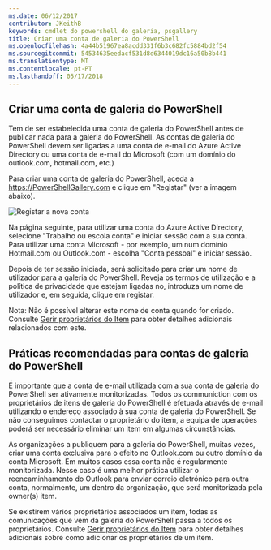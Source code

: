 ```yaml
---
ms.date: 06/12/2017
contributor: JKeithB
keywords: cmdlet do powershell do galeria, psgallery
title: Criar uma conta de galeria do PowerShell
ms.openlocfilehash: 4a44b51967ea8acdd331f6b3c682fc5884bd2f54
ms.sourcegitcommit: 54534635eedacf531d8d6344019dc16a50b8b441
ms.translationtype: MT
ms.contentlocale: pt-PT
ms.lasthandoff: 05/17/2018
---
```

## <a name="creating-a-powershell-gallery-account"></a>Criar uma conta de galeria do PowerShell

Tem de ser estabelecida uma conta de galeria do PowerShell antes de publicar nada para a galeria do PowerShell.
As contas de galeria do PowerShell devem ser ligadas a uma conta de e-mail do Azure Active Directory ou uma conta de e-mail do Microsoft (com um domínio do outlook.com, hotmail.com, etc.)

Para criar uma conta de galeria do PowerShell, aceda a https://PowerShellGallery.com e clique em "Registar" (ver a imagem abaixo).

![Registar a nova conta](../../Images/CreatingAccount-Register.png)

Na página seguinte, para utilizar uma conta do Azure Active Directory, selecione "Trabalho ou escola conta" e iniciar sessão com a sua conta.
Para utilizar uma conta Microsoft - por exemplo, um num domínio Hotmail.com ou Outlook.com - escolha "Conta pessoal" e iniciar sessão.

Depois de ter sessão iniciada, será solicitado para criar um nome de utilizador para a galeria do PowerShell.
Reveja os termos de utilização e a política de privacidade que estejam ligadas no, introduza um nome de utilizador e, em seguida, clique em registar.

Nota: Não é possível alterar este nome de conta quando for criado.
Consulte [Gerir proprietários do Item](https://msdn.microsoft.com/powershell/gallery/psgallery/managing-item-owners) para obter detalhes adicionais relacionados com este.

## <a name="recommended-practices-for-powershell-gallery-accounts"></a>Práticas recomendadas para contas de galeria do PowerShell

É importante que a conta de e-mail utilizada com a sua conta de galeria do PowerShell ser ativamente monitorizadas.
Todos os communiction com os proprietários de itens de galeria do PowerShell é efetuada através de e-mail utilizando o endereço associado à sua conta de galeria do PowerShell.
Se não conseguimos contactar o proprietário do item, a equipa de operações poderá ser necessário eliminar um item em algumas circunstâncias.

As organizações a publiquem para a galeria do PowerShell, muitas vezes, criar uma conta exclusiva para o efeito no Outlook.com ou outro domínio da conta Microsoft.
Em muitos casos essa conta não é regularmente monitorizada.
Nesse caso é uma melhor prática utilizar o reencaminhamento do Outlook para enviar correio eletrónico para outra conta, normalmente, um dentro da organização, que será monitorizada pela owner(s) item.

Se existirem vários proprietários associados um item, todas as comunicações que vêm da galeria do PowerShell passa a todos os proprietários.
Consulte [Gerir proprietários do Item](https://msdn.microsoft.com/powershell/gallery/psgallery/managing-item-owners) para obter detalhes adicionais sobre como adicionar os proprietários de um item.